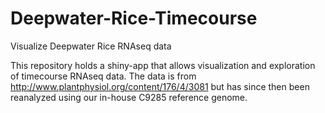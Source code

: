 # Deepwater-Rice-Timecourse
Visualize Deepwater Rice RNAseq data

This repository holds a shiny-app that allows visualization and exploration of timecourse RNAseq data. The data is from http://www.plantphysiol.org/content/176/4/3081
but has since then been reanalyzed using our in-house C9285 reference genome.
